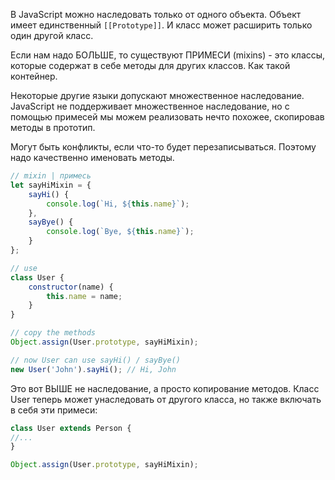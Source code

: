 В JavaScript можно наследовать только от одного объекта. 
Объект имеет единственный `[[Prototype]]`. 
И класс может расширить только один другой класс.

Если нам надо БОЛЬШЕ, то существуют ПРИМЕСИ (mixins) - это классы, которые содержат в себе методы для других классов. Как такой контейнер.

Некоторые другие языки допускают множественное наследование. JavaScript не поддерживает множественное наследование, но с помощью примесей мы можем реализовать нечто похожее, скопировав методы в прототип.

Могут быть конфликты, если что-то будет перезаписываться. Поэтому надо качественно именовать методы.

```js 
// mixin | примесь
let sayHiMixin = {
	sayHi() {
		console.log(`Hi, ${this.name}`);
	},
	sayBye() {
		console.log(`Bye, ${this.name}`);
	}
};

// use
class User {
	constructor(name) {
		this.name = name;
	}
}

// copy the methods
Object.assign(User.prototype, sayHiMixin);

// now User can use sayHi() / sayBye()
new User('John').sayHi(); // Hi, John
```
Это вот ВЫШЕ  не наследование, а просто копирование методов. Класс User теперь может унаследовать от другого класса, но также включать в себя эти примеси:

```js
class User extends Person {
//...
}

Object.assign(User.prototype, sayHiMixin);
```

